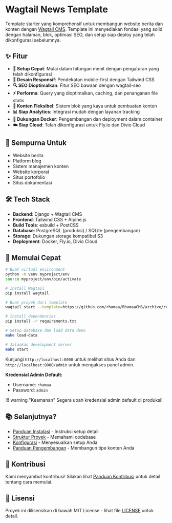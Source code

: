 # Wagtail News Template

Template starter yang komprehensif untuk membangun website berita dan konten dengan [Wagtail CMS](https://wagtail.org). Template ini menyediakan fondasi yang solid dengan halaman, blok, optimasi SEO, dan setup siap deploy yang telah dikonfigurasi sebelumnya.

## ✨ Fitur

- **🚀 Setup Cepat**: Mulai dalam hitungan menit dengan pengaturan yang telah dikonfigurasi
- **📱 Desain Responsif**: Pendekatan mobile-first dengan Tailwind CSS
- **🔍 SEO Dioptimalkan**: Fitur SEO bawaan dengan wagtail-seo
- **⚡ Performa**: Query yang dioptimalkan, caching, dan penanganan file statis
- **🎨 Konten Fleksibel**: Sistem blok yang kaya untuk pembuatan konten
- **📊 Siap Analytics**: Integrasi mudah dengan layanan tracking
- **🐳 Dukungan Docker**: Pengembangan dan deployment dalam container
- **☁️ Siap Cloud**: Telah dikonfigurasi untuk Fly.io dan Divio Cloud

## 🎯 Sempurna Untuk

- Website berita
- Platform blog
- Sistem manajemen konten
- Website korporat
- Situs portofolio
- Situs dokumentasi

## 🛠️ Tech Stack

- **Backend**: Django + Wagtail CMS
- **Frontend**: Tailwind CSS + Alpine.js
- **Build Tools**: esbuild + PostCSS
- **Database**: PostgreSQL (produksi) / SQLite (pengembangan)
- **Storage**: Dukungan storage kompatibel S3
- **Deployment**: Docker, Fly.io, Divio Cloud

## 🚀 Memulai Cepat

```bash
# Buat virtual environment
python -m venv myproject/env
source myproject/env/bin/activate

# Install Wagtail
pip install wagtail

# Buat proyek dari template
wagtail start --template=https://github.com/rhamaa/RhamaaCMS/archive/refs/heads/main.zip myproject .

# Install dependencies
pip install -r requirements.txt

# Setup database dan load data demo
make load-data

# Jalankan development server
make start
```

Kunjungi `http://localhost:8000` untuk melihat situs Anda dan `http://localhost:8000/admin` untuk mengakses panel admin.

**Kredensial Admin Default:**
- Username: `rhamaa`
- Password: `admin`

!!! warning "Keamanan"
    Segera ubah kredensial admin default di produksi!

## 📚 Selanjutnya?

- [Panduan Instalasi](getting-started/installation.md) - Instruksi setup detail
- [Struktur Proyek](getting-started/project-structure.md) - Memahami codebase
- [Konfigurasi](configuration/settings.md) - Menyesuaikan setup Anda
- [Panduan Pengembangan](development/models.md) - Membangun tipe konten Anda

## 🤝 Kontribusi

Kami menyambut kontribusi! Silakan lihat [Panduan Kontribusi](contributing.md) untuk detail tentang cara memulai.

## 📄 Lisensi

Proyek ini dilisensikan di bawah MIT License - lihat file [LICENSE](https://github.com/rhamaa/RhamaaCMS/blob/main/LICENSE) untuk detail.